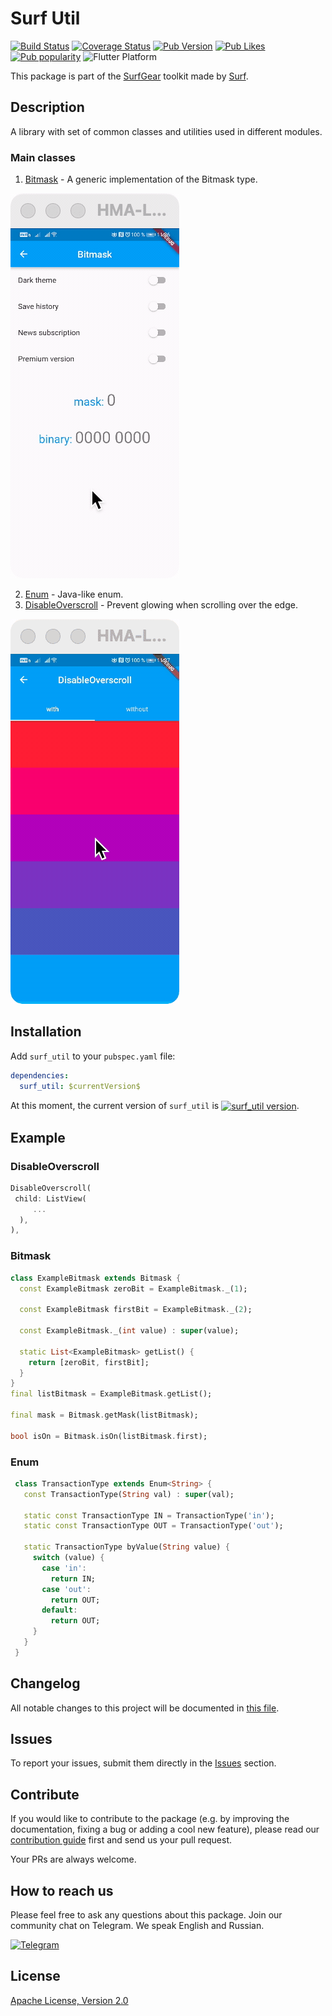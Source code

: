 # Surf Util

[![Build Status](https://shields.io/github/workflow/status/surfstudio/flutter-surf-util/build?logo=github&logoColor=white)](https://github.com/surfstudio/flutter-surf-util)
[![Coverage Status](https://img.shields.io/codecov/c/github/surfstudio/flutter-surf-util?flag=surf_util&logo=codecov&logoColor=white)](https://app.codecov.io/gh/surfstudio/flutter-surf-util)
[![Pub Version](https://img.shields.io/pub/v/surf_util?logo=dart&logoColor=white)](https://pub.dev/packages/surf_util)
[![Pub Likes](https://badgen.net/pub/likes/surf_util)](https://pub.dev/packages/surf_util)
[![Pub popularity](https://badgen.net/pub/popularity/surf_util)](https://pub.dev/packages/surf_util/score)
![Flutter Platform](https://badgen.net/pub/flutter-platform/surf_util)

This package is part of the [SurfGear](https://github.com/surfstudio/SurfGear) toolkit made by [Surf](https://surf.ru).

## Description

A library with set of common classes and utilities used in different modules.

### Main classes

1. [Bitmask](/lib/src/bitmask/bitmask.dart) - A generic implementation of the Bitmask type.

![Bitmask](docs/images/mask.gif)

2. [Enum](/lib/src/enum/enum.dart) - Java-like enum.
3. [DisableOverscroll](/lib/src/ui/widget/disable_overscroll_widget.dart) - Prevent glowing when scrolling over the edge.

![Bitmask](docs/images/overscroll.gif)

## Installation

Add `surf_util` to your `pubspec.yaml` file:

```yaml
dependencies:
  surf_util: $currentVersion$
```

<p>At this moment, the current version of <code>surf_util</code> is <a href="https://pub.dev/packages/surf_util"><img style="vertical-align:middle;" src="https://img.shields.io/pub/v/surf_util.svg" alt="surf_util version"></a>.</p>

## Example

### DisableOverscroll

```dart
DisableOverscroll(
 child: ListView(
     ...
  ),
),
```

### Bitmask
```dart
class ExampleBitmask extends Bitmask {
  const ExampleBitmask zeroBit = ExampleBitmask._(1);

  const ExampleBitmask firstBit = ExampleBitmask._(2);

  const ExampleBitmask._(int value) : super(value);

  static List<ExampleBitmask> getList() {
    return [zeroBit, firstBit];
  }
}
final listBitmask = ExampleBitmask.getList();

final mask = Bitmask.getMask(listBitmask);

bool isOn = Bitmask.isOn(listBitmask.first);
```

### Enum
```dart
 class TransactionType extends Enum<String> {
   const TransactionType(String val) : super(val);

   static const TransactionType IN = TransactionType('in');
   static const TransactionType OUT = TransactionType('out');

   static TransactionType byValue(String value) {
     switch (value) {
       case 'in':
         return IN;
       case 'out':
         return OUT;
       default:
         return OUT;
     }
   }
 }
 ```

## Changelog

All notable changes to this project will be documented in [this file](./CHANGELOG.md).

## Issues

To report your issues, submit them directly in the [Issues](https://github.com/surfstudio/flutter-surf-util/issues) section.

## Contribute

If you would like to contribute to the package (e.g. by improving the documentation, fixing a bug or adding a cool new
feature), please read our [contribution guide](CONTRIBUTING.md) first and send us your pull request.

Your PRs are always welcome.

## How to reach us

Please feel free to ask any questions about this package. Join our community chat on Telegram. We speak English and
Russian.

[![Telegram](https://img.shields.io/badge/chat-on%20Telegram-blue.svg)](https://t.me/SurfGear)

## License

[Apache License, Version 2.0](https://www.apache.org/licenses/LICENSE-2.0)
